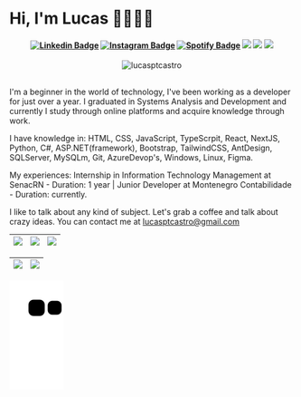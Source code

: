 # Hi, I'm Lucas 🧑🏻‍💻🌵

<h4 align="center">

[![Linkedin Badge](https://img.shields.io/badge/-Linkedin-blue?style=for-the-badge&logo=Linkedin&logoColor=white&link=https://github.com/lucasptcastro)](https://www.linkedin.com/in/lucas-peixoto-2625441a0/)
[![Instagram Badge](https://img.shields.io/badge/-instagram-red?style=for-the-badge&logo=instagram&logoColor=white&link=https://github.com/lucasptcastro)](https://www.instagram.com/lucasptcastro/)
[![Spotify Badge](https://img.shields.io/badge/-Spotify-3bb34b?style=for-the-badge&logo=Spotify&logoColor=161f16&link=https://github.com/lucasptcastro)](https://open.spotify.com/user/mvs053blac59y6j471361pqrk?si=f6e09d8f18264051&nd=1)
<a href="https://api.whatsapp.com/send?phone=5584991649669&text=Ol%C3%A1!%20Tudo%20bem%3F" target="_blank"><img src="https://img.shields.io/badge/WhatsApp-25D366?style=for-the-badge&logo=whatsapp&logoColor=white" target="_blank"></a>
<a href="mailto:lucasptcastro@gmail.com" target="_blank"><img src="https://img.shields.io/badge/Gmail-D14836?style=for-the-badge&logo=gmail&logoColor=white" target="_blank"></a>
<a href="https://discord.com/channels/@me/870860890319233065" target="_blank"><img src="https://img.shields.io/badge/Discord-7289DA?style=for-the-badge&logo=discord&logoColor=white" target="_blank"></a> 
</h4>

<div align="center">
  <img src="https://komarev.com/ghpvc/?username=lucasptcastro&color=green" alt="lucasptcastro" /> 
</div>

##

I'm a beginner in the world of technology, I've been working as a developer for just over a year. I graduated in Systems Analysis and Development and currently I study through online platforms and acquire knowledge through work.

I have knowledge in: HTML, CSS, JavaScript, TypeScrpit, React, NextJS, Python, C#, ASP.NET(framework), Bootstrap, TailwindCSS, AntDesign, SQLServer, MySQLm, Git, AzureDevop's, Windows, Linux, Figma. 

My experiences: Internship in Information Technology Management at SenacRN - Duration: 1 year | Junior Developer at Montenegro Contabilidade - Duration: currently.

I like to talk about any kind of subject. Let's grab a coffee and talk about crazy ideas. You can contact me at lucasptcastro@gmail.com

| ![](http://github-profile-summary-cards.vercel.app/api/cards/stats?username=lucasptcastro&theme=nord_dark) | ![](http://github-profile-summary-cards.vercel.app/api/cards/repos-per-language?username=lucasptcastro&hide=Html&theme=nord_dark) | ![](http://github-profile-summary-cards.vercel.app/api/cards/most-commit-language?username=lucasptcastro&theme=nord_dark) |
| :-: | :-: | :-: |

| ![](http://github-profile-summary-cards.vercel.app/api/cards/profile-details?username=lucasptcastro&theme=nord_dark) | ![](https://github-readme-streak-stats.herokuapp.com/?user=lucasptcastro&hide_border=true&date_format=M%20j%5B%2C%20Y%5D&background=2D3742&stroke=2D3742&ring=6bbbca&fire=6bbbca&currStreakNum=fff&sideNums=6bbbca&currStreakLabel=6bbbca&sideLabels=fff&dates=fff) |
| :-: | :-: |

![Snake animation](https://github.com/lucasptcastro/lucasptcastro/blob/output/github-contribution-grid-snake.svg)
